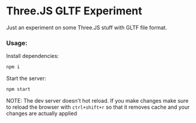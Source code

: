 # Three.JS GLTF Experiment

Just an experiment on some Three.JS stuff with GLTF file format.

### Usage:
Install dependencies: 
```bash
npm i
```

Start the server:
```bash
npm start
```

NOTE: The dev server doesn't hot reload. If you make changes make sure to reload the browser with `ctrl+shift+r` so that it removes cache and your changes are actually applied
